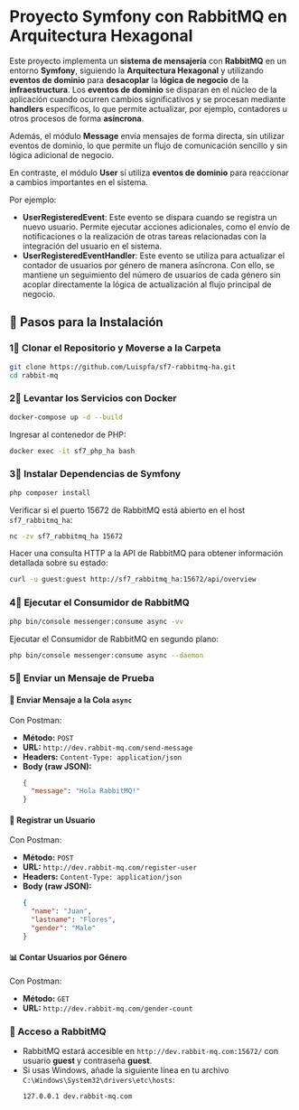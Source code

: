 # Proyecto Symfony con RabbitMQ en Arquitectura Hexagonal

Este proyecto implementa un **sistema de mensajería** con **RabbitMQ** en un entorno **Symfony**, siguiendo la **Arquitectura Hexagonal** y utilizando **eventos de dominio** para **desacoplar** la **lógica de negocio** de la **infraestructura**. Los **eventos de dominio** se disparan en el núcleo de la aplicación cuando ocurren cambios significativos y se procesan mediante **handlers** específicos, lo que permite actualizar, por ejemplo, contadores u otros procesos de forma **asíncrona**.

Además, el módulo **Message** envía mensajes de forma directa, sin utilizar eventos de dominio, lo que permite un flujo de comunicación sencillo y sin lógica adicional de negocio.

En contraste, el módulo **User** sí utiliza **eventos de dominio** para reaccionar a cambios importantes en el sistema.

Por ejemplo:

- **UserRegisteredEvent**: Este evento se dispara cuando se registra un nuevo usuario. Permite ejecutar acciones adicionales, como el envío de notificaciones o la realización de otras tareas relacionadas con la integración del usuario en el sistema.
- **UserRegisteredEventHandler**: Este evento se utiliza para actualizar el contador de usuarios por género de manera asíncrona. Con ello, se mantiene un seguimiento del número de usuarios de cada género sin acoplar directamente la lógica de actualización al flujo principal de negocio.

## 🚀 Pasos para la Instalación

### 1⃣ Clonar el Repositorio y Moverse a la Carpeta

```bash
git clone https://github.com/Luispfa/sf7-rabbitmq-ha.git
cd rabbit-mq
```

### 2⃣ Levantar los Servicios con Docker

```bash
docker-compose up -d --build
```

Ingresar al contenedor de PHP:

```bash
docker exec -it sf7_php_ha bash
```

### 3⃣ Instalar Dependencias de Symfony

```bash
php composer install
```

Verificar si el puerto 15672 de RabbitMQ está abierto en el host `sf7_rabbitmq_ha`:

```bash
nc -zv sf7_rabbitmq_ha 15672
```

Hacer una consulta HTTP a la API de RabbitMQ para obtener información detallada sobre su estado:

```bash
curl -u guest:guest http://sf7_rabbitmq_ha:15672/api/overview
```

### 4⃣ Ejecutar el Consumidor de RabbitMQ

```bash
php bin/console messenger:consume async -vv
```

Ejecutar el Consumidor de RabbitMQ en segundo plano:

```bash
php bin/console messenger:consume async --daemon
```

### 5⃣ Enviar un Mensaje de Prueba

#### 📩 Enviar Mensaje a la Cola `async`

Con Postman:

- **Método:** `POST`
- **URL:** `http://dev.rabbit-mq.com/send-message`
- **Headers:** `Content-Type: application/json`
- **Body (raw JSON):**
  ```json
  {
    "message": "Hola RabbitMQ!"
  }
  ```

#### 👤 Registrar un Usuario

Con Postman:

- **Método:** `POST`
- **URL:** `http://dev.rabbit-mq.com/register-user`
- **Headers:** `Content-Type: application/json`
- **Body (raw JSON):**
  ```json
  {
    "name": "Juan",
    "lastname": "Flores",
    "gender": "Male"
  }
  ```

#### 📊 Contar Usuarios por Género

Con Postman:

- **Método:** `GET`
- **URL:** `http://dev.rabbit-mq.com/gender-count`

### 🐇 Acceso a RabbitMQ

- RabbitMQ estará accesible en `http://dev.rabbit-mq.com:15672/` con usuario **guest** y contraseña **guest**.
- Si usas Windows, añade la siguiente línea en tu archivo `C:\Windows\System32\drivers\etc\hosts`:
  ```
  127.0.0.1 dev.rabbit-mq.com
  ```
